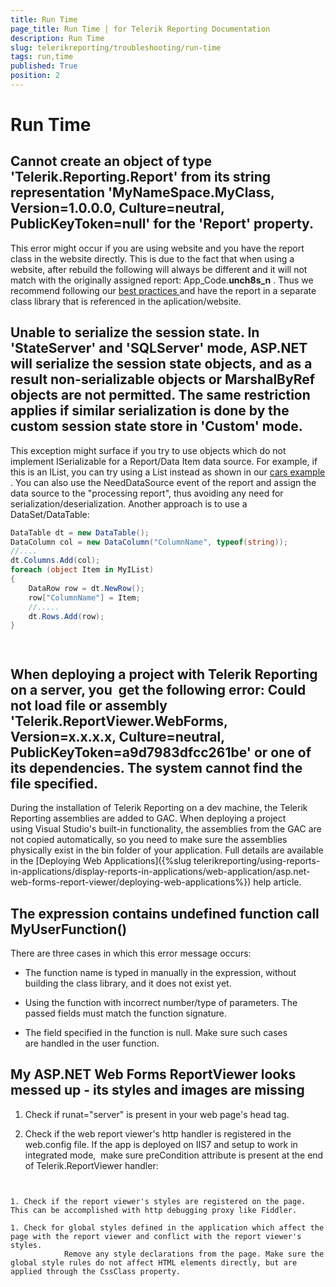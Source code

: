 ```yaml
---
title: Run Time
page_title: Run Time | for Telerik Reporting Documentation
description: Run Time
slug: telerikreporting/troubleshooting/run-time
tags: run,time
published: True
position: 2
---
```


# Run Time



## Cannot create an object of type 'Telerik.Reporting.Report' from its string representation 'MyNameSpace.MyClass, Version=1.0.0.0, Culture=neutral, PublicKeyToken=null' for the 'Report' property.

This error might occur if you are using website and you have the           report class in the website directly. This is due to the fact that when           using a website, after rebuild the following will always be different           and it will not match with the originally assigned report:           App_Code.__unch8s_n__ .           Thus we recommend following our [             best practices           ](66CD7D60-7708-42D5-8BB4-506676E8679E) and have the report in a separate class library that           is referenced in the aplication/website.         

## Unable to serialize the session state. In 'StateServer' and 'SQLServer' mode, ASP.NET will serialize the session state objects, and as a result non-serializable objects or MarshalByRef objects are not permitted. The same restriction applies if similar serialization is done by the custom session state store in 'Custom' mode.

This exception might surface if you try to use objects which           do not implement ISerializable for a Report/Data Item data source. For example, if           this is an IList, you can try using a List instead as shown in our            [cars example](http://demos.telerik.com/reporting/list-bound-report) .           You can also use the NeedDataSource event of the report and assign the data source to the "processing report", thus avoiding any need for serialization/deserialization.           Another approach is to use a DataSet/DataTable:         

    
````C#
DataTable dt = new DataTable();
DataColumn col = new DataColumn("ColumnName", typeof(string));
//....
dt.Columns.Add(col);
foreach (object Item in MyIList)
{
    DataRow row = dt.NewRow();
    row["ColumnName"] = Item;
    //.....
    dt.Rows.Add(row);
}
````

         
      

## When deploying a project with Telerik Reporting on a server, you  get the following error: Could not load file or assembly 'Telerik.ReportViewer.WebForms, Version=x.x.x.x, Culture=neutral, PublicKeyToken=a9d7983dfcc261be' or one of its dependencies. The system cannot find the file specified.

During the installation of Telerik Reporting on a dev machine,           the Telerik Reporting assemblies are added to GAC. When deploying a project           using Visual Studio's built-in functionality, the assemblies from the GAC           are not copied automatically, so you need to make sure the assemblies physically exist in the bin folder of your application.           Full details are available in the [Deploying Web Applications]({%slug telerikreporting/using-reports-in-applications/display-reports-in-applications/web-application/asp.net-web-forms-report-viewer/deploying-web-applications%}) help article.         

## The expression contains undefined function call MyUserFunction()

There are three cases in which this error message occurs:

* The function name is typed in manually in the expression, without building the class library, and it does not exist yet.

* Using the function with incorrect number/type of parameters. The passed fields must match the function signature.

* The field specified in the function is null. Make sure such cases are handled in the user function.

## My ASP.NET Web Forms ReportViewer looks messed up - its styles and images are missing

1. Check if runat="server" is present in your web page's head tag.

1. Check if the web report viewer's http handler is registered in the web.config file. If the app is deployed on IIS7 and setup to work in integrated mode,                make sure preCondition attribute is present at the end of Telerik.ReportViewer handler:             

    
      ````XML
<add
    name="Telerik.ReportViewer.axd_*"
    type="Telerik.ReportViewer.WebForms.HttpHandler, Telerik.ReportViewer.WebForms, Version=x.x.x.x, Culture=neutral, PublicKeyToken=a9d7983dfcc261be"
    path="Telerik.ReportViewer.axd" verb="*"
    preCondition="integratedMode"
/>
````

1. Check if the report viewer's styles are registered on the page. This can be accomplished with http debugging proxy like Fiddler.

1. Check for global styles defined in the application which affect the page with the report viewer and conflict with the report viewer's styles.
            Remove any style declarations from the page. Make sure the global style rules do not affect HTML elements directly, but are applied through the CssClass property.
